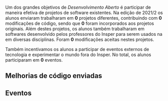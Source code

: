 Um dos grandes objetivos de *Desenvolvimento Aberto* é participar de maneira efetiva de projetos de software existentes. Na edição de 2021/2 os alunos enviaram trabalharam em **0** projetos diferentes, contribuindo com **0** modificações de código, sendo que **0** foram incorporados aos projetos originais. Além destes projetos, os alunos também trabalharam em softwares desenvolvido pelos professores do Insper para serem usados na em diversas disciplinas. Foram <b>0</b> modificações aceitas nestes projetos.

Também incentivamos os alunos a participar de eventos externos de tecnologia e experimentar o mundo fora do Insper. No total, os alunos participaram em <b>0</b> eventos. 

<h2> Melhorias de código enviadas </h2>

<!--<details class="nota" open="">
    <summary> Servidor de desafios </summary>
    <ul style="list-style-type:none;">
    
    </ul>
</details>-->



<h2> Eventos </h2>

<div class="event-grid">
    
</div>